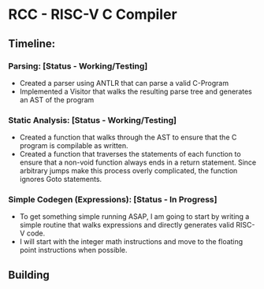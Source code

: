 # RCC - RISC-V C Compiler

## Timeline:

### Parsing: [Status - Working/Testing]

- Created a parser using ANTLR that can parse a valid C-Program
- Implemented a Visitor that walks the resulting parse tree and generates an AST of the program
### Static Analysis: [Status - Working/Testing]

- Created a function that walks through the AST to ensure that the C program is compilable as written.
- Created a function that traverses the statements of each function to ensure that a non-void function 
always ends in a return statement. Since arbitrary jumps make this process overly complicated, the function ignores Goto statements.

### Simple Codegen (Expressions): [Status - In Progress]

- To get something simple running ASAP, I am going to start by writing a simple routine that walks expressions and
directly generates valid RISC-V code.
- I will start with the integer math instructions and move to the floating point instructions when possible.

## Building

